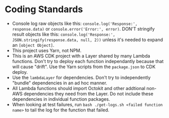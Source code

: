 # Coding Standards

* Console log raw objects like this: `console.log('Response:', response.data)` or `console.error('Error:', error)`. DON'T stringify result objects like this: `console.log('Response:', JSON.stringify(response.data, null, 2))` unless it's needed to expand an `[object Object]`. 
* This project uses Yarn, not NPM.
* This is an AWS CDK project with a Layer shared by many Lambda functions. Don't try to deploy each function independantly because that will cause "drift". Use the Yarn scripts from the `package.json` to CDK deploy.
* Use the `lambdaLayer` for dependencies. Don't try to independently "bundle" dependencies in an ad hoc manner.
* All Lambda functions should import Octokit and other addtional non-AWS dependencies they need from the Layer. Do not include these dependencies in individual function packages.
* When looking at test failures, run `bash ./get-logs.sh <failed function name>` to tail the log for the function that failed.